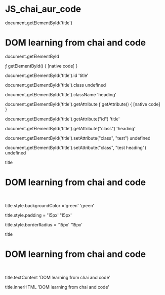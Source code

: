 # JS_chai_aur_code


document.getElementById('title')
<h1 id=​"title" class=​"heading">​DOM learning from chai and code​</h1>​
document.getElementById

ƒ getElementById() { [native code] }

document.getElementById('title').id
'title'

document.getElementById('title').class
undefined

document.getElementById('title').className
'heading'


document.getElementById('title').getAttribute
ƒ getAttribute() { [native code] }

document.getElementById('title').getAttribute("id")
'title'

document.getElementById('title').getAttribute("class")
'heading'

document.getElementById('title').setAttribute("class", "test")
undefined

document.getElementById('title').setAttribute("class", "test heading")
undefined

title
<h1 id=​"title" class=​"test heading">​DOM learning from chai and code​</h1>​

title.style.backgroundColor ='green'
'green'

title.style.padding = '15px'
'15px'

title.style.borderRadius = '15px'
'15px'

title
<h1 id=​"title" class=​"test heading" style=​"background-color:​ green;​ padding:​ 15px;​ border-radius:​ 15px;​">​DOM learning from chai and code​</h1>​

title.textContent
'DOM learning from chai and code'

title.innerHTML
'DOM learning from chai and code'

